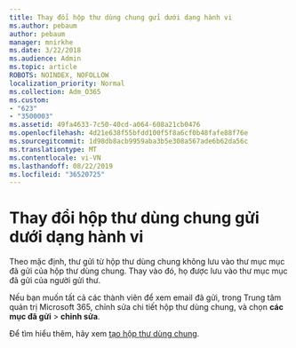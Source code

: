 ```yaml
---
title: Thay đổi hộp thư dùng chung gửi dưới dạng hành vi
ms.author: pebaum
author: pebaum
manager: mnirkhe
ms.date: 3/22/2018
ms.audience: Admin
ms.topic: article
ROBOTS: NOINDEX, NOFOLLOW
localization_priority: Normal
ms.collection: Adm_O365
ms.custom:
- "623"
- "3500003"
ms.assetid: 49fa4633-7c50-40cd-a064-608a21cb0476
ms.openlocfilehash: 4d21e638f55bfdd100f5f8a6cf0b48fafe88f76e
ms.sourcegitcommit: 1d98db8acb9959aba3b5e308a567ade6b62da56c
ms.translationtype: MT
ms.contentlocale: vi-VN
ms.lasthandoff: 08/22/2019
ms.locfileid: "36520725"
---
```

# <a name="changing-shared-mailbox-send-as-behavior"></a>Thay đổi hộp thư dùng chung gửi dưới dạng hành vi

Theo mặc định, thư gửi từ hộp thư dùng chung không lưu vào thư mục mục đã gửi của hộp thư dùng chung. Thay vào đó, họ được lưu vào thư mục mục đã gửi của người gửi thư.
  
Nếu bạn muốn tất cả các thành viên để xem email đã gửi, trong Trung tâm quản trị Microsoft 365, chỉnh sửa chi tiết hộp thư dùng chung, và chọn **các mục đã gửi** \> **chỉnh sửa**.
  
Để tìm hiểu thêm, hãy xem [tạo hộp thư dùng chung](https://support.office.com/article/create-a-shared-mailbox-871a246d-3acd-4bba-948e-5de8be0544c9).
  